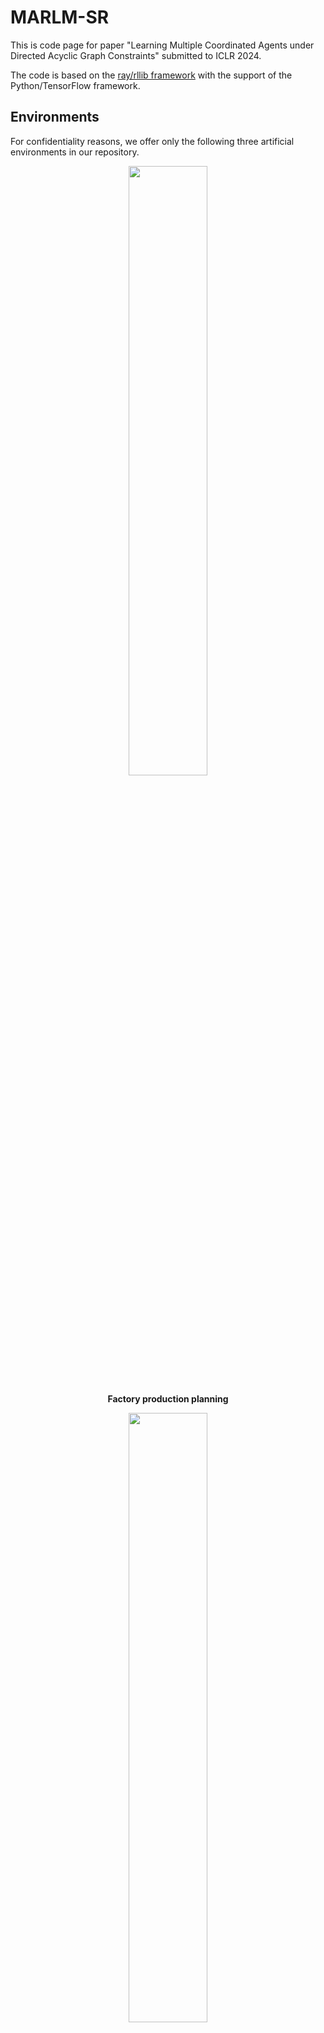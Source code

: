 # MARLM-SR
This is code page for paper "Learning Multiple Coordinated Agents under Directed Acyclic Graph Constraints" submitted to ICLR 2024.

The code is based on the [ray/rllib framework](https://docs.ray.io/en/latest/rllib/index.html) with the support of the Python/TensorFlow framework.

## Environments
For confidentiality reasons, we offer only the following three artificial environments in our repository.

<div align="center">

<img src = "https://github.com/n2kdnk1123/MARLM-SR/assets/103877745/e79f4cf9-3523-4b59-804d-432bdb3a09fd" width="50%" height="50%">

**Factory production planning**

<img src = "https://github.com/n2kdnk1123/MARLM-SR/assets/103877745/98ab541e-a22b-44d4-a2f6-c8ecf9a4591b" width="50%" height="50%">

**Logistics**

<img src = "https://github.com/n2kdnk1123/MARLM-SR/assets/103877745/11f2210e-525e-4b96-9364-4d2bbf8ab537" width="50%" height="50%">

**Hierarchical predator-prey**

</div>

You can find the details of the three implemented environments in the Appendix of the submitted paper.

### Factory production planning
Set the model and environmental settings in **Factory_production_planning.py**, and then run this Python file.

### Logistics
Set the model and environmental settings in **Logistics.py**, and then run this Python file.

### Hierarchical predator-prey
Set the model and environmental settings in **Hierarchical_predator_prey.py**, and then run this Python file.

## Code structure
In **multiagent/scenarios**: the basic components of each environment are defined.

**multiagent/core_{environment name}.py**: defines agents and environment.

**multiagent/env_{environment name}.py**: provides environments for the main algorithm MARLM-SR based on ray/rllib framework.

**multiagent/scenario_{environment name}.py**: provides basic functions for environments.

In **rllib_mod**: trainer is defined based on proximal policy optimization algorithm.

In **utils**: logger is defined to record learning curve based on reward.


